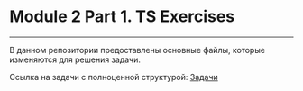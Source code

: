 # Module 2 Part 1. TS Exercises

___

В данном репозитории предоставлены основные файлы, которые изменяются для решения задачи.

Ссылка на задачи с полноценной структурой: [Задачи](https://typescript-exercises.github.io/)
